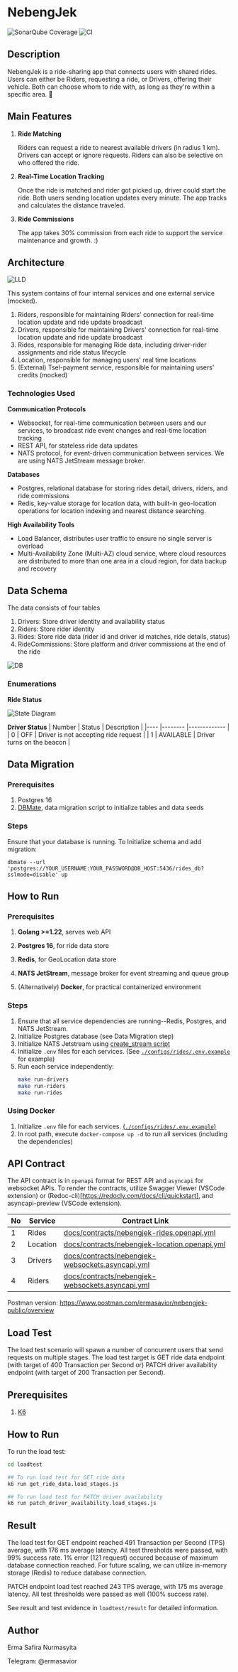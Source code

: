 # NebengJek
![SonarQube Coverage](https://sonarcloud.io/api/project_badges/measure?project=nebengjek-demo_nebengjek&metric=coverage)
![CI](https://github.com/ermasavior/nebeng-jek/actions/workflows/ci.yml/badge.svg)

## Description
NebengJek is a ride-sharing app that connects users with shared rides. Users can either be Riders, requesting a ride, or Drivers, offering their vehicle. Both can choose whom to ride with, as long as they're within a specific area. 🚀

## Main Features
1. __Ride Matching__

    Riders can request a ride to nearest available drivers (in radius 1 km). Drivers can accept or ignore requests. Riders can also be selective on who offered the ride.
2. __Real-Time Location Tracking__

    Once the ride is matched and rider got picked up, driver could start the ride. Both users sending location updates every minute. The app tracks and calculates the distance traveled.
3. __Ride Commissions__
    
    The app takes 30% commission from each ride to support the service maintenance and growth. :)

## Architecture
![LLD](docs/pictures/Nebengjek-LLD.png)

This system contains of four internal services and one external service (mocked).

1. Riders, responsible for maintaining Riders' connection for real-time location update and ride update broadcast
2. Drivers, responsible for maintaining Drivers' connection for real-time location update and ride update broadcast
3. Rides, responsible for managing Ride data, including driver-rider assignments and ride status lifecycle
4. Location, responsible for managing users' real time locations
5. (External) Tsel-payment service, responsible for maintaining users' credits (mocked)

### Technologies Used ###
**Communication Protocols**
- Websocket, for real-time communication between users and our services, to broadcast ride event changes and real-time location tracking
- REST API, for stateless ride data updates
- NATS protocol, for event-driven communication between services. We are using NATS JetStream message broker.

**Databases**
- Postgres, relational database for storing rides detail, drivers, riders, and ride commissions 
- Redis, key-value storage for location data, with built-in geo-location operations for location indexing and nearest distance searching.

**High Availability Tools**
- Load Balancer, distributes user traffic to ensure no single server is overload
- Multi-Availability Zone (Multi-AZ) cloud service, where cloud resources are distributed to more than one area in a cloud region, for data backup and recovery

## Data Schema
The data consists of four tables
1. Drivers: Store driver identity and availability status
2. Riders: Store rider identity
3. Rides: Store ride data (rider id and driver id matches, ride details, status)
4. RideCommissions: Store platform and driver commissions at the end of the ride

![DB](docs/pictures/ERD.png)

### Enumerations
__Ride Status__

![State Diagram](docs/pictures/state-diagram.ride-status.png)

__Driver Status__
| Number | Status    | Description 	                        |
|----	 |--------   |-------------	                        |
| 0 	 | OFF       | Driver is not accepting ride request |
| 1  	 | AVAILABLE | Driver turns on the beacon           |


## Data Migration
### Prerequisites
1. Postgres 16
2. [DBMate](https://github.com/amacneil/dbmate), data migration script to initialize tables and data seeds

### Steps
Ensure that your database is running. To Initialize schema and add migration:

```
dbmate --url 'postgres://YOUR_USERNAME:YOUR_PASSWORD@DB_HOST:5436/rides_db?sslmode=disable' up
```

## How to Run
### Prerequisites
1. **Golang >=1.22**, serves web API
2. **Postgres 16**, for ride data store
3. **Redis**, for GeoLocation data store
4. **NATS JetStream**, message broker for event streaming and queue group

5. (Alternatively) **Docker**, for practical containerized environment

### Steps

1. Ensure that all service dependencies are running--Redis, Postgres, and NATS JetStream.
2. Initialize Postgres database (see Data Migration step)
3. Initialize NATS Jetstream using [create_stream script](deployments/nats/create_streams.sh)
2. Initialize `.env` files for each services. (See [`./configs/rides/.env.example`](configs/rides/.env.example) for example)
3. Run each service independently:
    ```sh
    make run-drivers
    make run-riders
    make run-rides
    ```

### Using Docker

1. Initialize `.env` file for each services. [(`./configs/rides/.env.example`)](configs/rides/.env.example)
2. In root path, execute `docker-compose up -d` to run all services (including the dependencies)

## API Contract
The API contract is in `openapi` format for REST API and `asyncapi` for websocket APIs. To render the contracts,  utilize Swagger Viewer (VSCode extension) or (Redoc-cli)[https://redocly.com/docs/cli/quickstart], and asyncapi-preview (VSCode extension). 

| No | Service  | Contract Link 	                                                                        |
|----|--------  |-------------	                                                                            |
| 1	 | Rides    | [docs/contracts/nebengjek-rides.openapi.yml](docs/contracts/nebengjek-rides.openapi.yml) |
| 2  | Location | [docs/contracts/nebengjek-location.openapi.yml](docs/contracts/nebengjek-location.openapi.yml) |
| 3  | Drivers  | [docs/contracts/nebengjek-websockets.asyncapi.yml](docs/contracts/nebengjek-websockets.asyncapi.yml) |
| 4  | Riders   | [docs/contracts/nebengjek-websockets.asyncapi.yml](docs/contracts/nebengjek-websockets.asyncapi.yml) |

Postman version: https://www.postman.com/ermasavior/nebengjek-public/overview

## Load Test

The load test scenario will spawn a number of concurrent users that send requests on multiple stages. The load test target is GET ride data endpoint (with target of 400 Transaction per Second or) PATCH driver availability endpoint (with target of 200 Transaction per Second).

## Prerequisites
1. [K6](https://github.com/grafana/k6)

## How to Run
To run the load test:
```sh
cd loadtest

## To run load test for GET ride data
k6 run get_ride_data.load_stages.js

## To run load test for PATCH driver availability
k6 run patch_driver_availability.load_stages.js
```

## Result
The load test for GET endpoint reached 491 Transaction per Second (TPS) average, with 176 ms average latency. All test thresholds were passed, with 99% success rate. 1% error (121 request) occured because of maximum database connection reached. For future scaling, we can utilize in-memory storage (Redis) to reduce database connection.

PATCH endpoint load test reached 243 TPS average, with 175 ms average latency. All test thresholds were passed as well (100% success rate).

See result and test evidence in `loadtest/result` for detailed information. 

## Author
Erma Safira Nurmasyita

Telegram: @ermasavior
